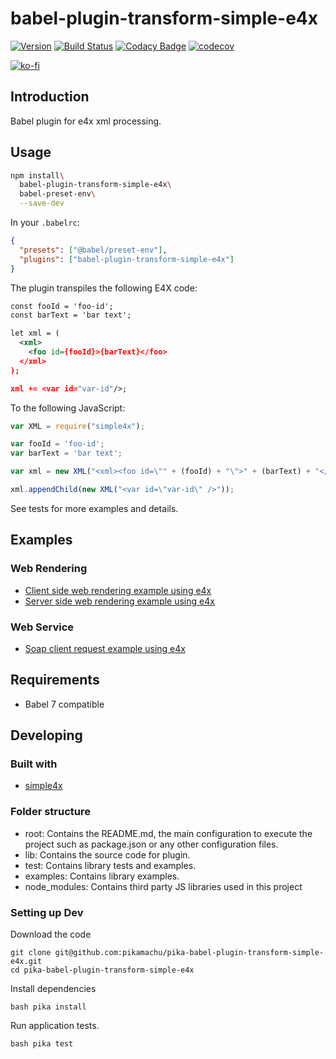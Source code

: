 # babel-plugin-transform-simple-e4x

[![Version](https://img.shields.io/npm/v/babel-plugin-transform-simple-e4x.svg)](https://npmjs.org/package/babel-plugin-transform-simple-e4x)
[![Build Status](https://img.shields.io/travis/pikamachu/pika-babel-plugin-transform-simple-e4x/master.svg)](https://travis-ci.com/pikamachu/pika-babel-plugin-transform-simple-e4x)
[![Codacy Badge](https://api.codacy.com/project/badge/Grade/7a5d465f487e4f55a8e50e8201cc69b1)](https://www.codacy.com/project/antonio.marin.jimenez/pika-babel-plugin-transform-simple-e4x/dashboard?utm_source=github.com&amp;utm_medium=referral&amp;utm_content=pikamachu/pika-babel-plugin-transform-simple-e4x&amp;utm_campaign=Badge_Grade_Dashboard)
[![codecov](https://codecov.io/gh/pikamachu/pika-babel-plugin-transform-simple-e4x/branch/master/graph/badge.svg)](https://codecov.io/gh/pikamachu/pika-babel-plugin-transform-simple-e4x)

[![ko-fi](https://www.ko-fi.com/img/githubbutton_sm.svg)](https://ko-fi.com/Q5Q21TCUG)

## Introduction

Babel plugin for e4x xml processing.

## Usage

``` bash
npm install\
  babel-plugin-transform-simple-e4x\
  babel-preset-env\
  --save-dev
```

In your `.babelrc`:

``` json
{
  "presets": ["@babel/preset-env"],
  "plugins": ["babel-plugin-transform-simple-e4x"]
}
```

The plugin transpiles the following E4X code:

``` xml
const fooId = 'foo-id';
const barText = 'bar text';

let xml = (
  <xml>
    <foo id={fooId}>{barText}</foo>
  </xml>
);

xml += <var id="var-id"/>;
```

To the following JavaScript:

``` js
var XML = require("simple4x");

var fooId = 'foo-id';
var barText = 'bar text';

var xml = new XML("<xml><foo id=\"" + (fooId) + "\">" + (barText) + "</foo></xml>");

xml.appendChild(new XML("<var id=\"var-id\" />"));
```

See tests for more examples and details.

## Examples

### Web Rendering

* [Client side web rendering example using e4x](./examples/web-rendering/client-side/README.md)
* [Server side web rendering example using e4x](./examples/web-rendering/server-side/README.md)

### Web Service

* [Soap client request example using e4x](./examples/web-service/soap-client/README.md)

## Requirements

- Babel 7 compatible

## Developing

### Built with

* [simple4x](https://github.com/pikamachu/pika-simple-e4x)

### Folder structure

* root: Contains the README.md, the main configuration to execute the project such as package.json or any other configuration files.
* lib: Contains the source code for plugin.
* test: Contains library tests and examples.
* examples: Contains library examples.
* node_modules: Contains third party JS libraries used in this project

### Setting up Dev

Download the code

```shell
git clone git@github.com:pikamachu/pika-babel-plugin-transform-simple-e4x.git
cd pika-babel-plugin-transform-simple-e4x
```

Install dependencies

```shell
bash pika install
```

Run application tests.

```shell
bash pika test
```

